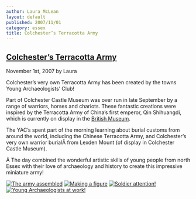 ```yaml
---
author: Laura McLean
layout: default
published: 2007/11/01
category: essex
title: Colchester’s Terracotta Army
---
```


[Colchester’s Terracotta Army](http://finds.org.uk/blogs/essex/2007/11/01/colchesters-terracotta-army/ "Permanent Link to Colchester’s Terracotta Army")
--------------------------------------------------------------------------------------------------------------------------------------------------------

November 1st, 2007 by Laura

Colchester’s very own Terracotta Army has been created by the towns Young Archaeologists’ Club!

Part of Colchester Castle Museum was over run in late September by a range of warriors, horses and chariots. These fantastic creations were inspired by the Terracotta Army of China’s first emperor, Qin Shihuangdi, which is currently on display in the [British Museum](http://www.thebritishmuseum.org "The British Museum").

The YAC’s spent part of the morning learning about burial customs from around the world, including the Chinese Terracotta Army, and Colchester’s very own warrior burialÂ from Lexden Mount (of display in Colchester Castle Museum).

Â The day combined the wonderful artistic skills of young people from north Essex with their love of archaeology and history to create this impressive miniature army!

[![The army assembled](http://farm3.static.flickr.com/2017/1824072187_cf3529f03d_m.jpg)](http://www.flickr.com/photos/finds/1824072187/ "Photo Sharing") [![Making a figure](http://farm3.static.flickr.com/2322/1824908258_f344689188_m.jpg)](http://www.flickr.com/photos/finds/1824908258/ "Photo Sharing")
[![Soldier attention!](http://farm3.static.flickr.com/2014/1824906488_928d2f6294_m.jpg)](http://www.flickr.com/photos/finds/1824906488/ "Photo Sharing") [![Young Archaeologists at work!](http://farm3.static.flickr.com/2231/1824066661_7586e1d214_m.jpg)](http://www.flickr.com/photos/finds/1824066661/ "Photo Sharing")